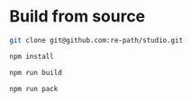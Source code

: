 # Build from source


```bash
git clone git@github.com:re-path/studio.git
```
```bash
npm install
```
```bash
npm run build
```
```bash
npm run pack
```
